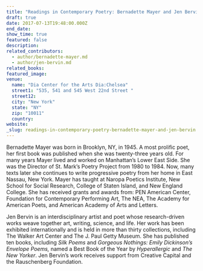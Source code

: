 ```yaml
---
title: "Readings in Contemporary Poetry: Bernadette Mayer and Jen Bervin "
draft: true
date: 2017-07-13T19:48:00.000Z
end_date:
show_time: true
featured: false
description:
related_contributors:
  - author/bernadette-mayer.md
  - author/jen-bervin.md
related_books:
featured_image: 
venue:
  name: "Dia Center for the Arts Dia:Chelsea"
  street1: "535, 541 and 545 West 22nd Street "
  street12:
  city: "New York"
  state: "NY"
  zip: "10011"
  country:
website:
_slug: readings-in-contemporary-poetry-bernadette-mayer-and-jen-bervin
---
```


Bernadette Mayer was born in Brooklyn, NY, in 1945\. A most prolific poet, her first book was published when she was twenty-three years old. For many years Mayer lived and worked on Manhattan’s Lower East Side. She was the Director of St. Mark’s Poetry Project from 1980 to 1984\. Now, many texts later she continues to write progressive poetry from her home in East Nassau, New York. Mayer has taught at Naropa Poetics Institute, New School for Social Research, College of Staten Island, and New England College. She has received grants and awards from: PEN American Center, Foundation for Contemporary Performing Art, The NEA, The Academy for American Poets, and American Academy of Arts and Letters.

Jen Bervin is an interdisciplinary artist and poet whose research-driven works weave together art, writing, science, and life. Her work has been exhibited internationally and is held in more than thirty collections, including The Walker Art Center and The J. Paul Getty Museum. She has published ten books, including _Silk Poems_ and _Gorgeous Nothings: Emily Dickinson’s Envelope Poems,_ named a Best Book of the Year by _Hyperallergic_ and _The New Yorker_. Jen Bervin’s work receives support from Creative Capital and the Rauschenberg Foundation.

